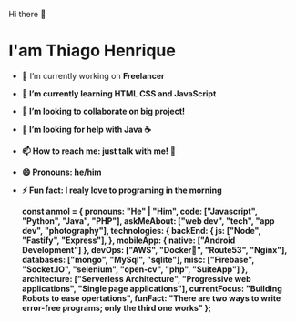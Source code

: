 Hi there 👋

<h1> I'am Thiago Henrique</h1>

- 🔭 I’m currently working on <b>Freelancer<b>
- 🌱 I’m currently learning HTML CSS and JavaScript
- 👯 I’m looking to collaborate on big project!
- 🤔 I’m looking for help with Java ☕
- 📫 How to reach me: just talk with me! 👀
- 😄 Pronouns: he/him
- ⚡ Fun fact: I realy love to programing in the morning 
  
  const anmol = {
    pronouns: "He" | "Him",
    code: ["Javascript", "Python", "Java", "PHP"],
    askMeAbout: ["web dev", "tech", "app dev", "photography"],
    technologies: {
        backEnd: {
            js: ["Node", "Fastify", "Express"],
        },
        mobileApp: {
            native: ["Android Development"]
        },
        devOps: ["AWS", "Docker🐳", "Route53", "Nginx"],
        databases: ["mongo", "MySql", "sqlite"],
        misc: ["Firebase", "Socket.IO", "selenium", "open-cv", "php", "SuiteApp"]
    },
    architecture: ["Serverless Architecture", "Progressive web applications", "Single page applications"],
    currentFocus: "Building Robots to ease opertations",
    funFact: "There are two ways to write error-free programs; only the third one works"
};

